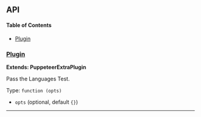 ## API

<!-- Generated by documentation.js. Update this documentation by updating the source code. -->

#### Table of Contents

-   [Plugin](#plugin)

### [Plugin](https://github.com/berstend/puppeteer-extra/blob/b1c8db587b16d72a7bcff9ae34b11075e9c0139e/packages/puppeteer-extra-plugin-stealth/evasions/navigator.languages/index.js#L8-L21)

**Extends: PuppeteerExtraPlugin**

Pass the Languages Test.

Type: `function (opts)`

-   `opts`   (optional, default `{}`)

* * *
